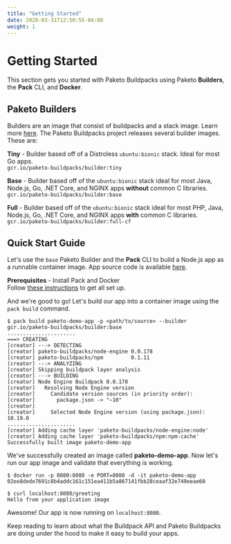 ```yaml
---
title: "Getting Started"
date: 2020-03-31T12:50:55-04:00
weight: 1
---
```

# Getting Started
This section gets you started with Paketo Buildpacks using Paketo **Builders**, the **Pack** CLI, and **Docker**.

## Paketo Builders
Builders are an image that consist of buildpacks and a stack image. Learn more [here](https://buildpacks.io/docs/concepts/components/builder/). The Paketo Buildpacks project releases several builder images. These are:

**Tiny** - Builder based off of a Distroless `ubuntu:bionic` stack. Ideal for most Go apps.  
`gcr.io/paketo-buildpacks/builder:tiny`

**Base** - Builder based off of the `ubuntu:bionic` stack ideal for most Java, Node.js, Go, .NET Core, and NGINX apps **without** common C libraries.  
`gcr.io/paketo-buildpacks/builder:base`

**Full** - Builder based off of the `ubuntu:bionic` stack ideal for most PHP, Java, Node.js, Go, .NET Core, and NGINX apps **with** common C libraries.  
`gcr.io/paketo-buildpacks/builder:full-cf`


## Quick Start Guide 
Let's use the `base` Paketo Builder and the **Pack** CLI to build a Node.js app as a runnable container image. App source code is available [here](https://github.com/paketo-buildpacks/samples/tree/master/demo-apps/app-source).

**Prerequisites** - Install Pack and Docker  
Follow [these instructions](https://buildpacks.io/docs/install-pack/) to get all set up.

And we're good to go! Let's build our app into a container image using the `pack build` command.
```
$ pack build paketo-demo-app -p <path/to/source> --builder gcr.io/paketo-buildpacks/builder:base
......................
===> CREATING
[creator] ---> DETECTING
[creator] paketo-buildpacks/node-engine 0.0.178
[creator] paketo-buildpacks/npm         0.1.11
[creator] ---> ANALYZING
[creator] Skipping buildpack layer analysis
[creator] ---> BUILDING
[creator] Node Engine Buildpack 0.0.178
[creator]   Resolving Node Engine version
[creator]     Candidate version sources (in priority order):
[creator]       package.json -> "~10"
[creator]
[creator]     Selected Node Engine version (using package.json): 10.19.0
......................
[creator] Adding cache layer 'paketo-buildpacks/node-engine:node'
[creator] Adding cache layer 'paketo-buildpacks/npm:npm-cache'
Successfully built image paketo-demo-app
```

We've successfully created an image called **paketo-demo-app**. Now let's run our app image and validate that everything is working.
```
$ docker run -p 8080:8080 -e PORT=8080 -d -it paketo-demo-app
02ee8dede7691c8b4addc161c151ea411b5a867141fbb28ceaaf32e749eeae60

$ curl localhost:8080/greeting
Hello from your application image
```

Awesome! Our app is now running on `localhost:8080`.

Keep reading to learn about what the Buildpack API and Paketo Buildpacks are doing under the hood to make it easy to build your apps.







